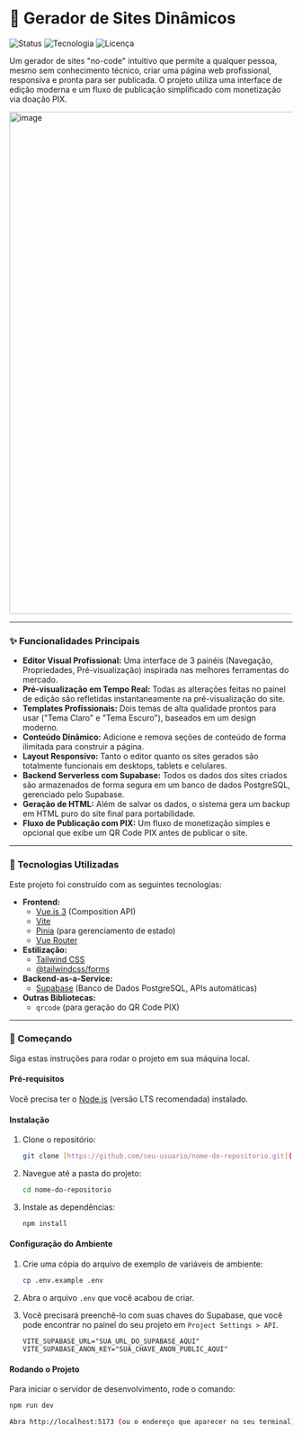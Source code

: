 # 🚀 Gerador de Sites Dinâmicos

![Status](https://img.shields.io/badge/status-em--desenvolvimento-green)
![Tecnologia](https://img.shields.io/badge/tecnologia-Vue.js%20%7C%20Supabase-blue)
![Licença](https://img.shields.io/badge/licen%C3%A7a-MIT-informational)

Um gerador de sites "no-code" intuitivo que permite a qualquer pessoa, mesmo sem conhecimento técnico, criar uma página web profissional, responsiva e pronta para ser publicada. O projeto utiliza uma interface de edição moderna e um fluxo de publicação simplificado com monetização via doação PIX.

<img width="1903" height="892" alt="image" src="https://github.com/user-attachments/assets/90b528f5-fb31-4c4d-ae07-7dffdc75509b" />

---

### ✨ Funcionalidades Principais

- **Editor Visual Profissional:** Uma interface de 3 painéis (Navegação, Propriedades, Pré-visualização) inspirada nas melhores ferramentas do mercado.
- **Pré-visualização em Tempo Real:** Todas as alterações feitas no painel de edição são refletidas instantaneamente na pré-visualização do site.
- **Templates Profissionais:** Dois temas de alta qualidade prontos para usar ("Tema Claro" e "Tema Escuro"), baseados em um design moderno.
- **Conteúdo Dinâmico:** Adicione e remova seções de conteúdo de forma ilimitada para construir a página.
- **Layout Responsivo:** Tanto o editor quanto os sites gerados são totalmente funcionais em desktops, tablets e celulares.
- **Backend Serverless com Supabase:** Todos os dados dos sites criados são armazenados de forma segura em um banco de dados PostgreSQL, gerenciado pelo Supabase.
- **Geração de HTML:** Além de salvar os dados, o sistema gera um backup em HTML puro do site final para portabilidade.
- **Fluxo de Publicação com PIX:** Um fluxo de monetização simples e opcional que exibe um QR Code PIX antes de publicar o site.

---

### 🚀 Tecnologias Utilizadas

Este projeto foi construído com as seguintes tecnologias:

- **Frontend:**
  - [Vue.js 3](https://vuejs.org/) (Composition API)
  - [Vite](https://vitejs.dev/)
  - [Pinia](https://pinia.vuejs.org/) (para gerenciamento de estado)
  - [Vue Router](https://router.vuejs.org/)
- **Estilização:**
  - [Tailwind CSS](https://tailwindcss.com/)
  - [@tailwindcss/forms](https://github.com/tailwindlabs/tailwindcss-forms)
- **Backend-as-a-Service:**
  - [Supabase](https://supabase.io/) (Banco de Dados PostgreSQL, APIs automáticas)
- **Outras Bibliotecas:**
  - `qrcode` (para geração do QR Code PIX)

---

### 🏁 Começando

Siga estas instruções para rodar o projeto em sua máquina local.

#### Pré-requisitos

Você precisa ter o [Node.js](https://nodejs.org/) (versão LTS recomendada) instalado.

#### Instalação

1.  Clone o repositório:
    ```bash
    git clone [https://github.com/seu-usuario/nome-do-repositorio.git](https://github.com/seu-usuario/nome-do-repositorio.git)
    ```
2.  Navegue até a pasta do projeto:
    ```bash
    cd nome-do-repositorio
    ```
3.  Instale as dependências:
    ```bash
    npm install
    ```

#### Configuração do Ambiente

1.  Crie uma cópia do arquivo de exemplo de variáveis de ambiente:
    ```bash
    cp .env.example .env
    ```
2.  Abra o arquivo `.env` que você acabou de criar.
3.  Você precisará preenchê-lo com suas chaves do Supabase, que você pode encontrar no painel do seu projeto em `Project Settings > API`.

    ```env
    VITE_SUPABASE_URL="SUA_URL_DO_SUPABASE_AQUI"
    VITE_SUPABASE_ANON_KEY="SUA_CHAVE_ANON_PUBLIC_AQUI"
    ```

#### Rodando o Projeto

Para iniciar o servidor de desenvolvimento, rode o comando:
```bash
npm run dev

Abra http://localhost:5173 (ou o endereço que aparecer no seu terminal) no seu navegador para ver o projeto em ação.
